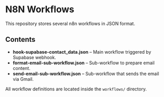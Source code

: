 # N8N Workflows

This repository stores several n8n workflows in JSON format.

## Contents

- **hook-supabase-contact_data.json** – Main workflow triggered by Supabase webhook.
- **format-email-sub-workflow.json** – Sub-workflow to prepare email content.
- **send-email-sub-workflow.json** – Sub-workflow that sends the email via Gmail.

All workflow definitions are located inside the `workflows/` directory.
